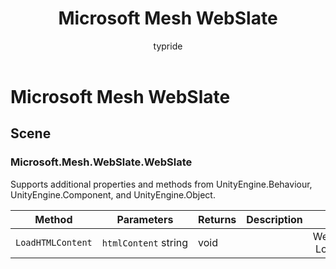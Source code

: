 ﻿---
title: Microsoft Mesh WebSlate
description: Microsoft Mesh WebSlate
author: typride
ms.author: vinnietieto
ms.date: 9/13/2023
ms.topic: Guide
keywords: Microsoft Mesh, webslate, allowlist
---

# Microsoft Mesh WebSlate

## Scene

### Microsoft\.Mesh\.WebSlate\.WebSlate



Supports additional properties and methods from UnityEngine\.Behaviour, UnityEngine\.Component, and UnityEngine\.Object.

| Method | Parameters | Returns | Description | Script |
|--------|------------|---------|-------------|--------|
|`LoadHTMLContent`|`htmlContent` string|void||Web Slate \| Load HTML Content

